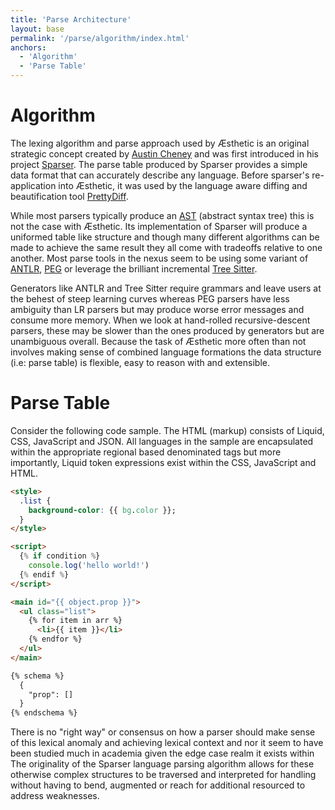 ```yaml
---
title: 'Parse Architecture'
layout: base
permalink: '/parse/algorithm/index.html'
anchors:
  - 'Algorithm'
  - 'Parse Table'
---
```


# Algorithm

The lexing algorithm and parse approach used by Æsthetic is an original strategic concept created by [Austin Cheney](https://github.com/prettydiff) and was first introduced in his project [Sparser](https://sparser.io/). The parse table produced by Sparser provides a simple data format that can accurately describe any language. Before sparser's re-application into Æsthetic, it was used by the language aware diffing and beautification tool [PrettyDiff](https://prettydiff.com/).

While most parsers typically produce an [AST](https://en.wikipedia.org/wiki/Abstract_syntax_tree) (abstract syntax tree) this is not the case with Æsthetic. Its implementation of Sparser will produce a uniformed table like structure and though many different algorithms can be made to achieve the same result they all come with tradeoffs relative to one another. Most parse tools in the nexus seem to be using some variant of [ANTLR](https://en.wikipedia.org/wiki/ANTLR), [PEG](https://en.wikipedia.org/wiki/Parsing_expression_grammar) or leverage the brilliant incremental [Tree Sitter](https://tree-sitter.github.io).

Generators like ANTLR and Tree Sitter require grammars and leave users at the behest of steep learning curves whereas PEG parsers have less ambiguity than LR parsers but may produce worse error messages and consume more memory. When we look at hand-rolled recursive-descent parsers, these may be slower than the ones produced by generators but are unambiguous overall. Because the task of Æsthetic more often than not involves making sense of combined language formations the data structure (i.e: parse table) is flexible, easy to reason with and extensible.

# Parse Table

Consider the following code sample. The HTML (markup) consists of Liquid, CSS, JavaScript and JSON. All languages in the sample are encapsulated within the appropriate regional based denominated tags but more importantly, Liquid token expressions exist within the CSS, JavaScript and HTML.

<!-- prettier-ignore -->
```html
<style>
  .list {
    background-color: {{ bg.color }};
  }
</style>

<script>
  {% if condition %}
    console.log('hello world!')
  {% endif %}
</script>

<main id="{{ object.prop }}">
  <ul class="list">
    {% for item in arr %}
      <li>{{ item }}</li>
    {% endfor %}
  </ul>
</main>

{% schema %}
  {
    "prop": []
  }
{% endschema %}
```

There is no "right way" or consensus on how a parser should make sense of this lexical anomaly and achieving lexical context and nor it seem to have been studied much in academia given the edge case realm it exists within The originality of the Sparser language parsing algorithm allows for these otherwise complex structures to be traversed and interpreted for handling without having to bend, augmented or reach for additional resourced to address weaknesses.
